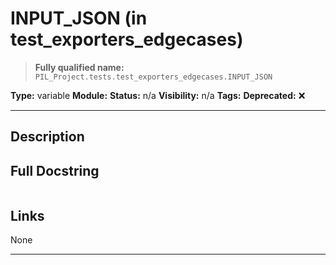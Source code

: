 # INPUT_JSON (in test_exporters_edgecases)
> **Fully qualified name:** `PIL_Project.tests.test_exporters_edgecases.INPUT_JSON`

**Type:** variable
**Module:** 
**Status:** n/a
**Visibility:** n/a
**Tags:** 
**Deprecated:** ❌

---

## Description


## Full Docstring
```

```

## Links
None

---
